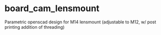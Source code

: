 # board_cam_lensmount
Parametric openscad design for M14 lensmount (adjustable to M12, w/ post printing addition of threading)
